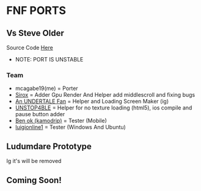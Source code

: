 # FNF PORTS

## Vs Steve Older
Source Code [Here](https://github.com/mcagabe19/VsSteve-Source-Code-OLDER) 
* NOTE: PORT IS UNSTABLE

### Team
* mcagabe19(me) = Porter
* [Sirox](https://github.com/Sirox228) = Adder Gpu Render And Helper add middlescroll and fixing bugs
* [An UNDERTALE Fan](https://github.com/An-undertale-fan) = Helper and Loading Screen Maker (ig)
* [UNSTOP4BLE](https://github.com/UNSTOP4BLE) = Helper for no texture loading (html5), ios compile and pause button adder
* [Ben ok (kamodrip)](https://github.com/Akhia11) = Tester (Mobile)
* [luigionline1](https://github.com/luigionline1) = Tester (Windows And Ubuntu)

## Ludumdare Prototype

Ig it's will be removed

## Coming Soon!
